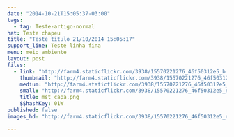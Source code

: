 ```yaml
---
date: "2014-10-21T15:05:37-03:00"
tags:
  - tag: Teste-artigo-normal
hat: Teste chapeu
title: "Teste titulo 21/10/2014 15:05:17"
support_line: Teste linha fina
menu: meio ambiente
layout: post
files:
  - link: "http://farm4.staticflickr.com/3938/15570221276_46f50312e5_b.jpg"
    thumbnail: "http://farm4.staticflickr.com/3938/15570221276_46f50312e5_t.jpg"
    medium: "http://farm4.staticflickr.com/3938/15570221276_46f50312e5_z.jpg"
    small: "http://farm4.staticflickr.com/3938/15570221276_46f50312e5_n.jpg"
    title: mst_capa.png
    $$hashKey: 01W
published: false
images_hd: "http://farm4.staticflickr.com/3938/15570221276_46f50312e5_n.jpg"

---
```

